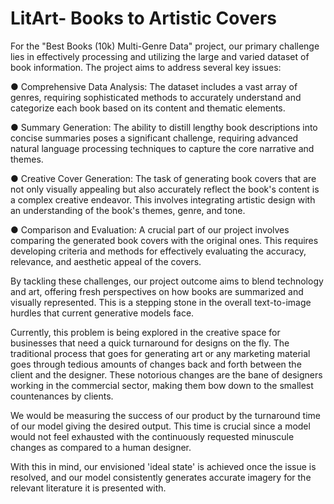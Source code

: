 # LitArt- Books to Artistic Covers

For the "Best Books (10k) Multi-Genre Data" project, our primary challenge lies in effectively processing and utilizing the large and varied dataset of book information. The project aims to address several key issues:

●	Comprehensive Data Analysis: The dataset includes a vast array of genres, requiring sophisticated methods to accurately understand and categorize each book based on its content and thematic elements.

●	Summary Generation: The ability to distill lengthy book descriptions into concise summaries poses a significant challenge, requiring advanced natural language processing techniques to capture the core narrative and themes.

●	Creative Cover Generation: The task of generating book covers that are not only visually appealing but also accurately reflect the book's content is a complex creative endeavor. This involves integrating artistic design with an understanding of the book's themes, genre, and tone.

●	Comparison and Evaluation: A crucial part of our project involves comparing the generated book covers with the original ones. This requires developing criteria and methods for effectively evaluating the accuracy, relevance, and aesthetic appeal of the covers.

By tackling these challenges, our project outcome aims to blend technology and art, offering fresh perspectives on how books are summarized and visually represented. This is a stepping stone in the overall text-to-image hurdles that current generative models face.

Currently, this problem is being explored in the creative space for businesses that need a quick turnaround for designs on the fly. The traditional process that goes for generating art or any marketing material goes through tedious amounts of changes back and forth between the client and the designer. These notorious changes are the bane of designers working in the commercial sector, making them bow down to the smallest countenances by clients. 

We would be measuring the success of our product by the turnaround time of our model giving the desired output. This time is crucial since a model would not feel exhausted with the continuously requested minuscule changes as compared to a human designer.

With this in mind, our envisioned 'ideal state' is achieved once the issue is resolved, and our model consistently generates accurate imagery for the relevant literature it is presented with.
